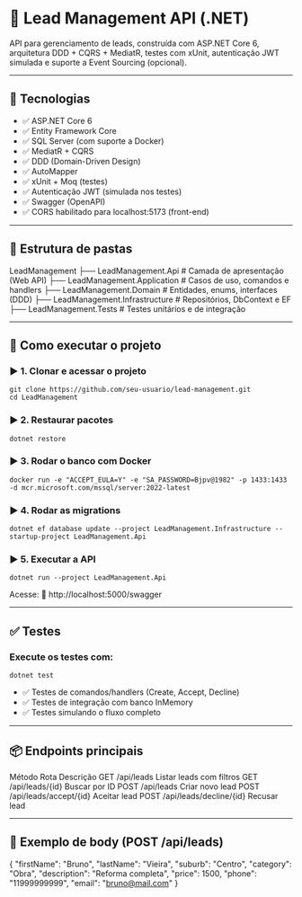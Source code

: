 # 🧠 Lead Management API (.NET)

API para gerenciamento de leads, construída com ASP.NET Core 6, arquitetura DDD + CQRS + MediatR, testes com xUnit, autenticação JWT simulada e suporte a Event Sourcing (opcional).

---

## 🧰 Tecnologias

- ✅ ASP.NET Core 6
- ✅ Entity Framework Core
- ✅ SQL Server (com suporte a Docker)
- ✅ MediatR + CQRS
- ✅ DDD (Domain-Driven Design)
- ✅ AutoMapper
- ✅ xUnit + Moq (testes)
- ✅ Autenticação JWT (simulada nos testes)
- ✅ Swagger (OpenAPI)
- ✅ CORS habilitado para localhost:5173 (front-end)

---

## 📁 Estrutura de pastas

LeadManagement
├── LeadManagement.Api # Camada de apresentação (Web API)
├── LeadManagement.Application # Casos de uso, comandos e handlers
├── LeadManagement.Domain # Entidades, enums, interfaces (DDD)
├── LeadManagement.Infrastructure # Repositórios, DbContext e EF
├── LeadManagement.Tests # Testes unitários e de integração


---

## 🚀 Como executar o projeto

### ▶️ 1. Clonar e acessar o projeto

```
git clone https://github.com/seu-usuario/lead-management.git
cd LeadManagement
```

### ▶️ 2. Restaurar pacotes

```
dotnet restore
```

### ▶️ 3. Rodar o banco com Docker

```
docker run -e "ACCEPT_EULA=Y" -e "SA_PASSWORD=Bjpv@1982" -p 1433:1433 -d mcr.microsoft.com/mssql/server:2022-latest
```

### ▶️ 4. Rodar as migrations

```
dotnet ef database update --project LeadManagement.Infrastructure --startup-project LeadManagement.Api
```

### ▶️ 5. Executar a API

```
dotnet run --project LeadManagement.Api
```

Acesse:
📎 http://localhost:5000/swagger

---

## ✅ Testes

### Execute os testes com:

```
dotnet test
```

- ✅ Testes de comandos/handlers (Create, Accept, Decline)
- ✅ Testes de integração com banco InMemory
- ✅ Testes simulando o fluxo completo

---

## 📦 Endpoints principais

Método    Rota	                    Descrição
GET       /api/leads                Listar leads com filtros
GET	      /api/leads/{id}           Buscar por ID
POST      /api/leads                Criar novo lead
POST      /api/leads/accept/{id}    Aceitar lead
POST      /api/leads/decline/{id}   Recusar lead

---

## 🧪 Exemplo de body (POST /api/leads)

{
  "firstName": "Bruno",
  "lastName": "Vieira",
  "suburb": "Centro",
  "category": "Obra",
  "description": "Reforma completa",
  "price": 1500,
  "phone": "11999999999",
  "email": "bruno@mail.com"
}
